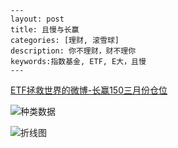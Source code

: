 ```
---
layout: post
title: 且慢与长赢
categories: [理财, 滚雪球]
description: 你不理财，财不理你
keywords:指数基金, ETF, E大，且慢
---
```

[ETF拯救世界的微博-长赢150三月份仓位](https://weibo.com/chinaetfs?is_all=1)


![种类数据](https://raw.githubusercontent.com/l00c00l/Pictures/img/20200328010549.jpg)


![折线图](https://raw.githubusercontent.com/l00c00l/Pictures/img/20200328010550.jpg)

